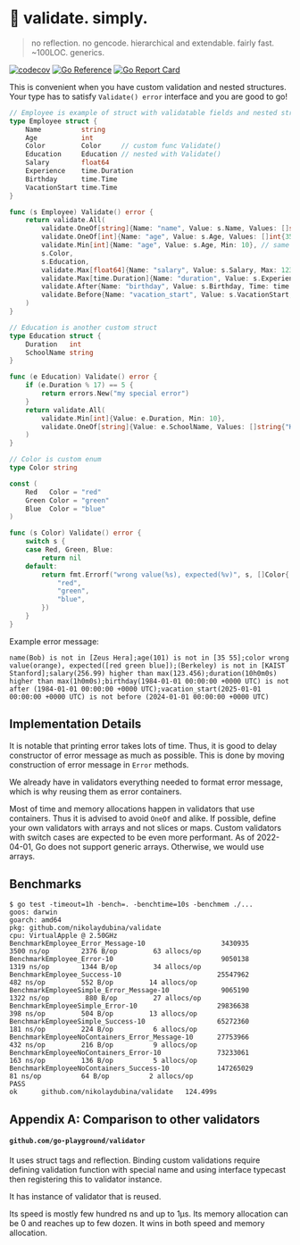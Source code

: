 # 🥬 validate. simply.

> no reflection. no gencode. hierarchical and extendable. fairly fast. ~100LOC. generics.

[![codecov](https://codecov.io/gh/nikolaydubina/validate/branch/main/graph/badge.svg?token=76JC6fX7DP)](https://codecov.io/gh/nikolaydubina/validate)
[![Go Reference](https://pkg.go.dev/badge/github.com/nikolaydubina/validate.svg)](https://pkg.go.dev/github.com/nikolaydubina/validate)
[![Go Report Card](https://goreportcard.com/badge/github.com/nikolaydubina/validate)](https://goreportcard.com/report/github.com/nikolaydubina/validate)

This is convenient when you have custom validation and nested structures.  
Your type has to satisfy `Validate() error` interface and you are good to go!

```go
// Employee is example of struct with validatable fields and nested structure
type Employee struct {
	Name          string
	Age           int
	Color         Color     // custom func Validate()
	Education     Education // nested with Validate()
	Salary        float64
	Experience    time.Duration
	Birthday      time.Time
	VacationStart time.Time
}

func (s Employee) Validate() error {
	return validate.All(
		validate.OneOf[string]{Name: "name", Value: s.Name, Values: []string{"Zeus", "Hera"}},
		validate.OneOf[int]{Name: "age", Value: s.Age, Values: []int{35, 55}},
		validate.Min[int]{Name: "age", Value: s.Age, Min: 10}, // same field validated again
		s.Color,
		s.Education,
		validate.Max[float64]{Name: "salary", Value: s.Salary, Max: 123.456},
		validate.Max[time.Duration]{Name: "duration", Value: s.Experience, Max: time.Duration(1) * time.Hour},
		validate.After{Name: "birthday", Value: s.Birthday, Time: time.Date(1984, 1, 1, 0, 0, 0, 0, time.UTC)},
		validate.Before{Name: "vacation_start", Value: s.VacationStart, Time: time.Date(2024, 1, 1, 0, 0, 0, 0, time.UTC)},
	)
}

// Education is another custom struct
type Education struct {
	Duration   int
	SchoolName string
}

func (e Education) Validate() error {
	if (e.Duration % 17) == 5 {
		return errors.New("my special error")
	}
	return validate.All(
		validate.Min[int]{Value: e.Duration, Min: 10},
		validate.OneOf[string]{Value: e.SchoolName, Values: []string{"KAIST", "Stanford"}},
	)
}

// Color is custom enum
type Color string

const (
	Red   Color = "red"
	Green Color = "green"
	Blue  Color = "blue"
)

func (s Color) Validate() error {
	switch s {
	case Red, Green, Blue:
		return nil
	default:
		return fmt.Errorf("wrong value(%s), expected(%v)", s, []Color{
			"red",
			"green",
			"blue",
		})
	}
}
```

Example error message:
```
name(Bob) is not in [Zeus Hera];age(101) is not in [35 55];color wrong value(orange), expected([red green blue]);(Berkeley) is not in [KAIST Stanford];salary(256.99) higher than max(123.456);duration(10h0m0s) higher than max(1h0m0s);birthday(1984-01-01 00:00:00 +0000 UTC) is not after (1984-01-01 00:00:00 +0000 UTC);vacation_start(2025-01-01 00:00:00 +0000 UTC) is not before (2024-01-01 00:00:00 +0000 UTC)
```

## Implementation Details

It is notable that printing error takes lots of time. 
Thus, it is good to delay constructor of error message as much as possible.
This is done by moving construction of error message in `Error` methods.

We already have in validators everything needed to format error message, which is why reusing them as error containers.

Most of time and memory allocations happen in validators that use containers.
Thus it is advised to avoid `OneOf` and alike.
If possible, define your own validators with arrays and not slices or maps.
Custom validators with switch cases are expected to be even more performant.
As of 2022-04-01, Go does not support generic arrays. Otherwise, we would use arrays.

## Benchmarks

```
$ go test -timeout=1h -bench=. -benchtime=10s -benchmem ./...
goos: darwin
goarch: amd64
pkg: github.com/nikolaydubina/validate
cpu: VirtualApple @ 2.50GHz
BenchmarkEmployee_Error_Message-10                	 3430935	      3500 ns/op	    2376 B/op	      63 allocs/op
BenchmarkEmployee_Error-10                        	 9050138	      1319 ns/op	    1344 B/op	      34 allocs/op
BenchmarkEmployee_Success-10                      	25547962	       482 ns/op	     552 B/op	      14 allocs/op
BenchmarkEmployeeSimple_Error_Message-10          	 9065190	      1322 ns/op	     880 B/op	      27 allocs/op
BenchmarkEmployeeSimple_Error-10                  	29836638	       398 ns/op	     504 B/op	      13 allocs/op
BenchmarkEmployeeSimple_Success-10                	65272360	       181 ns/op	     224 B/op	       6 allocs/op
BenchmarkEmployeeNoContainers_Error_Message-10    	27753966	       432 ns/op	     216 B/op	       9 allocs/op
BenchmarkEmployeeNoContainers_Error-10            	73233061	       163 ns/op	     136 B/op	       5 allocs/op
BenchmarkEmployeeNoContainers_Success-10          	147265029	        81 ns/op	      64 B/op	       2 allocs/op
PASS
ok  	github.com/nikolaydubina/validate	124.499s
```

## Appendix A: Comparison to other validators

#### `github.com/go-playground/validator`

It uses struct tags and reflection.
Binding custom validations require defining validation function with special name and using interface typecast then registering this to validator instance.

It has instance of validator that is reused.

Its speed is mostly few hundred ns and up to 1µs.
Its memory allocation can be 0 and reaches up to few dozen.
It wins in both speed and memory allocation.

